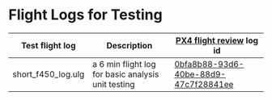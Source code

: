 # Flight Logs for Testing

| Test flight log | Description | [PX4 flight review](https://logs.px4.io/) log id |
| --------------- | ----------- | ---------------------------------------------------- |
| short_f450_log.ulg | a 6 min flight log for basic analysis unit testing | [0bfa8b88-93d6-40be-88d9-47c7f28841ee](https://logs.px4.io/plot_app?log=0bfa8b88-93d6-40be-88d9-47c7f28841ee) |
